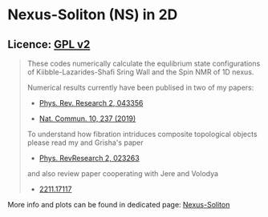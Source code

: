 # Nexus-Soliton (NS) in 2D

## Licence: [GPL v2](https://www.gnu.org/licenses/old-licenses/gpl-2.0.html)

> These codes numerically calculate the equlibrium state configurations of Kiibble-Lazarides-Shafi Sring Wall and the Spin NMR of 1D nexus.
>
> Numerical results currently have been publised in two of my papers:
>
> * [Phys. Rev. Research 2, 043356](https://journals.aps.org/prresearch/abstract/10.1103/PhysRevResearch.2.043356)
>
> * [Nat. Commun. 10, 237 (2019)](https://doi.org/10.1038/s41467-018-08204-8)
>
> To understand how fibration intriduces composite topological objects please read my and Grisha's paper
>
> * [Phys. RevResearch 2, 023263](https://journals.aps.org/prresearch/abstract/10.1103/PhysRevResearch.2.023263)
>
> and also review paper cooperating with Jere and Volodya
>
> * [2211.17117](https://arxiv.org/abs/2211.17117)

More info and plots can be found in dedicated page: [Nexus-Soliton](https://quank-hpc.github.io/nexus_soliton.html)